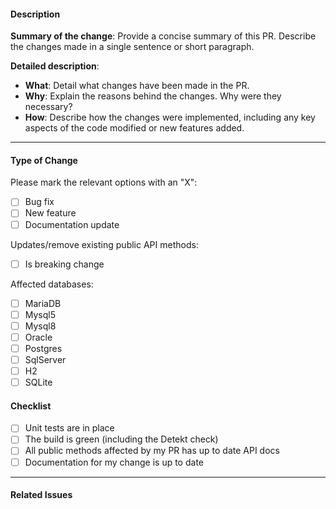 
#### Description

**Summary of the change**: Provide a concise summary of this PR. Describe the changes made in a single sentence or short paragraph.

**Detailed description**:
- **What**: Detail what changes have been made in the PR.
- **Why**: Explain the reasons behind the changes. Why were they necessary?
- **How**: Describe how the changes were implemented, including any key aspects of the code modified or new features added.

---

#### Type of Change

Please mark the relevant options with an "X":
- [ ] Bug fix
- [ ] New feature
- [ ] Documentation update

Updates/remove existing public API methods:
- [ ] Is breaking change

Affected databases:
- [ ] MariaDB
- [ ] Mysql5
- [ ] Mysql8
- [ ] Oracle
- [ ] Postgres
- [ ] SqlServer
- [ ] H2
- [ ] SQLite

#### Checklist

- [ ] Unit tests are in place
- [ ] The build is green (including the Detekt check)
- [ ] All public methods affected by my PR has up to date API docs
- [ ] Documentation for my change is up to date

---

#### Related Issues
